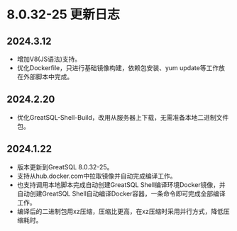 # 8.0.32-25 更新日志

## 2024.3.12
* 增加V8(JS语法)支持。
* 优化Dockerfile，只进行基础镜像构建，依赖包安装、yum update等工作放在外部脚本中完成。

## 2024.2.20
* 优化GreatSQL-Shell-Build，改用从服务器上下载，无需准备本地二进制文件包。

## 2024.1.22

* 版本更新到GreatSQL 8.0.32-25。
* 支持从hub.docker.com中拉取镜像并自动完成编译工作。
* 也支持调用本地脚本完成自动创建GreatSQL Shell编译环境Docker镜像，并自动创建GreatSQL Shell自动编译Docker容器，一条命令即可完成全部编译工作。
* 编译后的二进制包用xz压缩，压缩比更高，在xz压缩时采用并行方式，降低压缩耗时。

[8.0.32-25]: https://gitee.com/GreatSQL/GreatSQL-Docker/tree/greatsql-8.0.32-25/GreatSQL-Shell-Build
